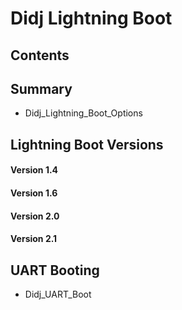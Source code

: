 # Didj Lightning Boot
## Contents
## Summary
* Didj_Lightning_Boot_Options
## Lightning Boot Versions
#### Version 1.4
#### Version 1.6
#### Version 2.0
#### Version 2.1
## UART Booting
* Didj_UART_Boot

